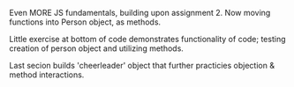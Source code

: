 Even MORE JS fundamentals,  building upon assignment 2.
Now moving functions into Person object, as methods. 

Little exercise at bottom of code demonstrates functionality of code; testing creation of person object and utilizing methods.

Last secion builds 'cheerleader' object that further practicies objection & method interactions.
